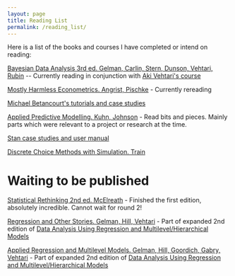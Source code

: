 ```yaml
---
layout: page
title: Reading List
permalink: /reading_list/
---
```


Here is a list of the books and courses I have completed or intend on reading:

[Bayesian Data Analysis 3rd ed. Gelman, Carlin, Stern, Dunson, Vehtari, Rubin](http://www.stat.columbia.edu/~gelman/book/) -- Currently reading in conjunction with [Aki Vehtari's course](https://github.com/avehtari/BDA_course_Aalto)

[Mostly Harmless Econometrics. Angrist, Pischke](https://www.mostlyharmlesseconometrics.com/) - Currently rereading

[Michael Betancourt's tutorials and case studies](https://betanalpha.github.io/writing/)

[Applied Predictive Modelling. Kuhn, Johnson](http://appliedpredictivemodeling.com/) - Read bits and pieces. Mainly parts which were relevant to a project or research at the time.

[Stan case studies and user manual](https://mc-stan.org/users/documentation/)

[Discrete Choice Methods with Simulation. Train](https://eml.berkeley.edu/books/choice2.html)

# Waiting to be published
[Statistical Rethinking 2nd ed. McElreath](https://xcelab.net/rm/statistical-rethinking/) - Finished the first edition, absolutely incredible. Cannot wait for round 2!

[Regression and Other Stories. Gelman, Hill, Vehtari](http://www.stat.columbia.edu/~gelman/regression/) - Part of expanded 2nd edition of [Data Analysis Using Regression and Multilevel/Hierarchical Models](http://www.stat.columbia.edu/~gelman/arm/)

[Applied Regression and Multilevel Models. Gelman, Hill, Goordich, Gabry, Vehtari](http://www.stat.columbia.edu/~gelman/regression/) - Part of expanded 2nd edition of [Data Analysis Using Regression and Multilevel/Hierarchical Models](http://www.stat.columbia.edu/~gelman/arm/)
